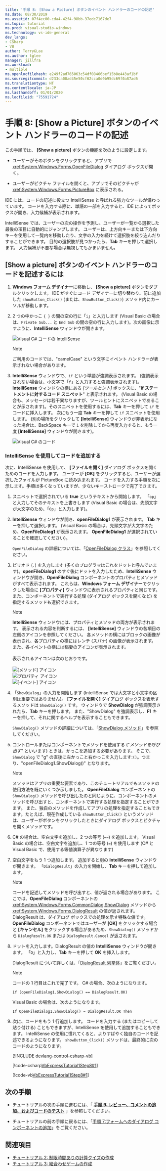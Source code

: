 ```yaml
---
title: '手順 8: [Show a Picture] ボタンのイベント ハンドラーのコードの記述'
ms.date: 08/30/2019
ms.assetid: 07f4ec00-cda4-42f4-98bb-37edc7167de7
ms.topic: tutorial
ms.prod: visual-studio-windows
ms.technology: vs-ide-general
dev_langs:
- CSharp
- VB
author: TerryGLee
ms.author: tglee
manager: jillfra
ms.workload:
- multiple
ms.openlocfilehash: e249f2ad765063c54df08466bef15b8e443af1bf
ms.sourcegitcommit: d233ca00ad45e50cf62cca0d0b95dc69f0a87ad6
ms.translationtype: HT
ms.contentlocale: ja-JP
ms.lasthandoff: 01/01/2020
ms.locfileid: "75591724"
---
```

# <a name="step-8-write-code-for-the-show-a-picture-button-event-handler"></a>手順 8: [Show a Picture] ボタンのイベント ハンドラーのコードの記述

この手順では、 **[Show a picture]** ボタンの機能を次のように設定します。

- ユーザーがそのボタンをクリックすると、アプリで <xref:System.Windows.Forms.OpenFileDialog> ダイアログ ボックスが開く。

- ユーザーがピクチャ ファイルを開くと、アプリでそのピクチャが <xref:System.Windows.Forms.PictureBox> に表示される。

IDE には、コードの記述に役立つ IntelliSense と呼ばれる強力なツールが備わっています。 コードを入力する際に、単語の一部を入力すると、IDE によってボックスが開き、入力候補が表示されます。

IntelliSense では、ユーザーの次の操作を予測し、ユーザーが一覧から選択した最後の項目に自動的にジャンプします。 ユーザーは、上方向キーまたは下方向キーを使用して一覧内を移動したり、文字の入力を続けて選択肢を絞り込んだりすることができます。 目的の選択肢が見つかったら、**Tab** キーを押して選択します。 入力候補が不要な場合は無視してもかまいません。

## <a name="to-write-code-for-the-show-a-picture-button-event-handler"></a>[Show a picture] ボタンのイベント ハンドラーのコードを記述するには

1. **Windows フォーム デザイナー**に移動し、 **[Show a picture]** ボタンをダブルクリックします。 IDE がすぐにコード デザイナーに切り替わり、前に追加した `showButton_Click()` (または、`ShowButton_Click()`) メソッド内にカーソルが移動します。

1. 2 つの中かっこ `{ }` の間の空の行に「`i`」と入力します (Visual Basic の場合は、`Private Sub...` と `End Sub` の間の空の行に入力します)。次の画像に示すように、**IntelliSense** ウィンドウが開きます。

    ![Visual C# コードの IntelliSense](../ide/media/express_ifintellisense.png)

    > [!NOTE]
    > ご利用のコードでは、"camelCase" という文字にイベント ハンドラーが表示されない場合があります。

1. **IntelliSense** ウィンドウで、`if` という単語が強調表示されます。 (強調表示されない場合は、小文字で「`f`」と入力すると強調表示されます)。**IntelliSense** ウィンドウの横にある *[ツールヒント]* ボックスに、"**if ステートメントに対するコード スニペット**" と表示されます。 (Visual Basic の場合も、メッセージは若干異なりますが、ツールヒントにスニペットであることが示されます)。そのスニペットを使用するには、**Tab** キーを押して `if` をコードに挿入します。 次にもう一度 **Tab** キーを押して `if` スニペットを使用します。 (別の場所をクリックして **[IntelliSense]** ウィンドウが非表示になった場合は、BackSpace キーで `i` を削除してから再度入力すると、もう一度 **[IntelliSense]** ウィンドウが開きます)。

    ![Visual C# のコード](../ide/media/express_highlighttrue.png)

### <a name="use-intellisense-to-enter-more-code"></a>IntelliSense を使用してコードを追加する

次に、IntelliSense を使用して、 **[ファイルを開く]** ダイアログ ボックスを開くためのコードを入力します。 ユーザーが **[OK]** をクリックすると、ユーザーが選択したファイルが PictureBox に読み込まれます。 コードを入力する手順を次に示します。手順は多くなっていますが、少ないキーストロークで完了できます。

 1. スニペットで選択されている **true** というテキストから開始します。 「`op`」と入力してそのテキストを上書きします (Visual Basic の場合は、先頭文字が大文字のため、「`Op`」と入力します)。

 1. **IntelliSense** ウィンドウが開き、**openFileDialog1** が表示されます。 **Tab** キーを押して選択します。 (Visual Basic の場合は、先頭文字が大文字のため、**OpenFileDialog1** が表示されます。 **OpenFileDialog1** が選択されていることを確認してください)。

     `OpenFileDialog` の詳細については、「[OpenFileDialog クラス](<xref:System.Windows.Forms.OpenFileDialog>)」を参照してください。

 1. ピリオド (`.`) を入力します (多くのプログラマはこれをドットと呼んでいます)。**openFileDialog1** のすぐ後にドットを入力したため、**IntelliSense** ウィンドウが開き、**OpenFileDialog** コンポーネントのプロパティとメソッドがすべて表示されます。 これらは、**Windows フォーム デザイナー**でクリックした場合に **[プロパティ]** ウィンドウに表示されるプロパティと同じです。 また、コンポーネントで実行する処理 (ダイアログ ボックスを開くなど) を指定するメソッドも選択できます。

    > [!NOTE]
    > **IntelliSense** ウィンドウには、プロパティとメソッドの両方が表示されます。 表示される内容を判断するには、 **[IntelliSense]** ウィンドウの各項目の左側のアイコンを参照してください。 各メソッドの横にはブロックの画像が表示され、各プロパティの横にはレンチ (スパナ) の画像が表示されます。 また、各イベントの横には稲妻のアイコンが表示されます。 <br><br>表示されるアイコンは次のとおりです。<br><br>![[メソッド] アイコン](../ide/media/express_iconmethod.png)<br>![プロパティ アイコン](../ide/media/express_iconproperty.png)<br>![[イベント] アイコン](../ide/media/express_iconevent.png)

 1. 「`ShowDialog`」の入力を開始します (IntelliSense では大文字と小文字の区別は重要ではありません)。 **[ファイルを開く]** ダイアログ ボックスを表示するメソッドは `ShowDialog()` です。 ウィンドウで **ShowDialog** が強調表示されたら、**Tab** キーを押します。 また、"ShowDialog" を強調表示し、**F1** キーを押して、それに関するヘルプを表示することもできます。

    `ShowDialog()` メソッドの詳細については、「[ShowDialog メソッド](<xref:System.Windows.Forms.Form.ShowDialog%2A>)」を参照してください。

 1. コントロールまたはコンポーネントでメソッドを使用する ("*メソッドを呼び出す*" といいます) ときは、かっこを追加する必要があります。 そこで、`ShowDialog` で "g" の直後に左かっこと右かっこを入力します:`()`。つまり、"openFileDialog1.ShowDialog()" となります。

    > [!NOTE]
    > メソッドはアプリの重要な要素であり、このチュートリアルでもメソッドの使用方法を既にいくつか示しました。 **OpenFileDialog** コンポーネントの `ShowDialog()` メソッドを呼び出したのと同じように、コンポーネントのメソッドを呼び出すと、コンポーネントで実行する処理を指定することができます。 また、独自のメソッドを作成してアプリの処理を指定することもできます。たとえば、現在作成している `showButton_Click()` というメソッドは、ユーザーがボタンをクリックしたときにダイアログ ボックスとピクチャを開くメソッドです。

 1. C# の場合は、空白文字を追加し、2 つの等号 (`==`) を追加します。 Visual Basic の場合は、空白文字を追加し、1 つの等号 (`=`) を使用します (C# と Visual Basic で、使用する等値演算子が異なります)

 1. 空白文字をもう 1 つ追加します。 追加すると別の **IntelliSense** ウィンドウが開きます。 「`DialogResult`」の入力を開始し、**Tab** キーを押して追加します。

    > [!NOTE]
    > コードを記述してメソッドを呼び出すと、値が返される場合があります。 ここでは、**OpenFileDialog** コンポーネントの <xref:System.Windows.Forms.CommonDialog.ShowDialog> メソッドから <xref:System.Windows.Forms.DialogResult> の値が返されます。 DialogResult は、ダイアログ ボックスでの処理を示す特殊な値です。 **OpenFileDialog** コンポーネントではユーザーが **[OK]** をクリックする場合と **[キャンセル]** をクリックする場合があるため、`ShowDialog()` メソッドから `DialogResult.OK` または `DialogResult.Cancel` が返されます。

 1. ドットを入力します。DialogResult の値の **IntelliSense** ウィンドウが開きます。 「`O`」と入力し、**Tab** キーを押して **OK** を挿入します。

    DialogResult について詳しくは、「[DialogResult 列挙体](<xref:System.Windows.Forms.DialogResult>)」をご覧ください。

    > [!NOTE]
    > コードの 1 行目はこれで完了です。 C# の場合、次のようになります。
    >
    >  `if (openFileDialog1.ShowDialog() == DialogResult.OK)`
    >
    >  Visual Basic の場合は、次のようになります。
    >
    >  `If OpenFileDialog1.ShowDialog() = DialogResult.OK Then`

 1. 次に、コードをもう 1 行追加します。 コードを入力する (またはコピーして貼り付ける) こともできますが、IntelliSense を使用して追加することもできます。 IntelliSense の使用に慣れてくると、よりすばやく独自のコードを記述できるようになります。 `showButton_Click()` メソッドは、最終的に次のコードのようになります。

    [!INCLUDE [devlang-control-csharp-vb](./includes/devlang-control-csharp-vb.md)]

    [!code-csharp[VbExpressTutorial1Step8#1](../ide/codesnippet/CSharp/step-8-write-code-for-the-show-a-picture-button-event-handler_1.cs)]

    [!code-vb[VbExpressTutorial1Step8#1](../ide/codesnippet/VisualBasic/step-8-write-code-for-the-show-a-picture-button-event-handler_1.vb)]

## <a name="next-steps"></a>次の手順

* チュートリアルの次の手順に進むには、「 **[手順 9: レビュー、コメントの追加、およびコードのテスト](../ide/step-9-review-comment-and-test-your-code.md)** 」を参照してください。

* チュートリアルの前の手順に戻るには、「[手順 7:フォームへのダイアログ コンポーネントの追加](../ide/step-7-add-dialog-components-to-your-form.md)」をご覧ください。

## <a name="see-also"></a>関連項目

* [チュートリアル 2: 制限時間ありの計算クイズの作成](tutorial-2-create-a-timed-math-quiz.md)
* [チュートリアル 3: 絵合わせゲームの作成](tutorial-3-create-a-matching-game.md)
